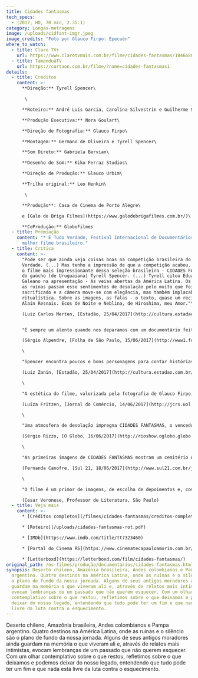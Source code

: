 ```yaml
---
title: Cidades fantasmas
tech_specs:
  - (2017, HD, 70 min, 2.35:1)
category: Longas-metragens
image: /uploads/cidfant-imgr.jpeg
image_credits: "Foto por Glauco Firpo: Epecuén"
where_to_watch:
  - title: Claro TV+
    url: https://www.clarotvmais.com.br/filme/cidades-fantasmas/1846680
  - title: TamanduáTV
    url: https://curtaon.com.br/filme/?name=cidades-fantasmas1
details:
  - title: Créditos
    content: >-
      **Direção:** Tyrell Spencer\

       \

      **Roteiro:** André Luís Garcia, Carolina Silvestrin e Guilherme Soares Zanella\

      **Produção Executiva:** Nora Goulart\

      **Direção de Fotografia:** Glauco Firpo\

      **Montagem:** Germano de Oliveira e Tyrell Spencer\

      **Som Direto:** Gabriela Bervian\

      **Desenho de Som:** Kiko Ferraz Studios\

      **Direção de Produção:** Glauco Urbim\

      **Trilha original:** Leo Henkin\

       \

      **Produção**: Casa de Cinema de Porto Alegre\

      e [Galo de Briga Filmes](https://www.galodebrigafilmes.com.br/)\

      **CoProdução:** GloboFilmes
  - title: Premiação
    content: "* É Tudo Verdade, Festival Internacional de Documentários, 2017:
      melhor filme brasileiro."
  - title: Crítica
    content: >-
      "Pode ser que ainda veja coisas boas na competição brasileira do É Tudo
      Verdade. (...) Mas tenho a impressão de que a competição acabou. Vi ontem
      o filme mais impressionante dessa seleção brasileira - CIDADES FANTASMAS,
      do gaúcho (de Uruguaiana) Tyrell Spencer. (...) Tyrell citou Eduardo
      Galeano na apresentação - As veias abertas da América Latina. Os cenários,
      as ruínas passam esse sentimentos de desolação pelo muito que foi
      sacrificado e a câmera move-se com elegância, mas também implacabilidade
      ritualística. Sobre as imagens, as falas - o texto, quase um recitativo.
      Alain Resnais. Ecos de Noite e Neblina, de Hiroshima, meu Amor."\

      (Luiz Carlos Merten, [Estadão, 25/04/2017](http://cultura.estadao.com.br/blogs/luiz-carlos-merten/as-veias-abertas-da-america-latina/))


      "É sempre um alento quando nos deparamos com um documentário feito com preocupação estética, cinematográfica. É o caso de CIDADES FANTASMAS, do gaúcho Tyrell Spencer. (...) A beleza dessas imagens se justifica plenamente, pois faz com que olhemos para esses lugares e sintamos a dor dos que lá viveram, das pessoas que ali construíram vidas, ali deixaram sonhos. Há momentos em que a câmera passeia pelos lugares, circundando-os como fantasmas. Esses movimentos da câmera fazem um contraponto interessante à rigidez da composição estática que domina o retrato desses lugares."\

      (Sérgio Alpendre, [Folha de São Paulo, 15/06/2017](http://www1.folha.uol.com.br/ilustrada/2017/06/1892943-cidades-fantasmas-aborda-melancolia-com-rara-forca-de-olhar.shtml))\

      \

      "Spencer encontra poucos e bons personagens para contar histórias dos tempos antigos. São às vezes vítimas e sobreviventes da tragédia que destruiu o lugar, como a mãe colombiana que conta ter se perdido da filha com quatro anos na ocasião e até hoje não a reencontrou. Ou do velho habitante de Epecuén, que se recusa a sair do lugar e hoje percorre as ruínas em sua bicicleta, seguido por uma matilha de cães. Atrás de cada uma dessas tragédias pode ser visto o encontro de uma fatalidade econômica ou da natureza com o descaso das autoridades. (...) Belo e melancólico filme."\

      (Luiz Zanin, [Estadão, 25/04/2017](http://cultura.estadao.com.br/blogs/luiz-zanin/a-magia-triste-das-cidades-fantasmas/))\

      \

      "A estética do filme, valorizada pela fotografia de Glauco Firpo, compõe um cenário sem vida com aspecto apocalíptico. Ruas vazias, fábricas em silêncio e casas destruídas evidenciam a carcaça de um povoado em ruínas. A câmera em movimento passeia por um parque fantasmagórico, recriando a perspectiva de solidão. A escassez de rostos e a ausência de sons habituais como o canto de um pássaro trazem a angústia de cidades tratadas como o fim do mundo."\

      (Luiza Fritzen, [Jornal do Comércio, 14/06/2017](http://jcrs.uol.com.br/_conteudo/2017/06/cadernos/panorama/567805-cidades-fantasmas-um-filme-contra-o-esquecimento.html))\

      \

      "Uma atmosfera de desolação impregna CIDADES FANTASMAS, o vencedor da mostra competitiva de longas e médias-metragens brasileiros do 'É tudo verdade - Festival internacional de documentários' deste ano. Não espere por nada sobrenatural, como o título pode sugerir, mas, sim, por algo bem material, pertencente ao mundo concreto em que uns exploram os outros."\

      (Sérgio Rizzo, [O Globo, 16/06/2017](http://rioshow.oglobo.globo.com/cinema/filmes/cidades-fantasmas-18355.aspx))\

      \

      "As primeiras imagens de CIDADES FANTASMAS mostram um cemitério que os vivos já não visitam mais. Cruzes enferrujadas, areia cercando todo o local, pedaço de mar que está a poucos metros e uma voz em off que fala de alguém voltando à cidade de seu passado para buscar um pedaço seu que só existe na memória. "Já sentiram alguma vez a melancolia profunda e amarga que se sente e desprende de uma casa abandonada e de um muro em ruínas?", pergunta o narrador."\

      (Fernanda Canofre, [Sul 21, 18/06/2017](http://www.sul21.com.br/jornal/as-cidades-funcionam-em-torno-de-interesses-diz-diretor-de-filme-sobre-cidades-fantasmas/))\

      \

      "O filme é um primor de imagens, de escolha de depoimentos e, como foi bem observado no debate, de narratividade, de alguém que sabe dar voz aos entrevistados ao mesmo tempo que foge do blablebluexplicativo, como infelizmente ainda insistem tantos documentaristas brasileiros. Os personagens escolhidos para os depoimentos são interessantíssimos, humanos e o último é quase surreal, se considerarmos as condições em que ele vive. Há alguns planos sequência, sobretudo o de abertura e outro quase no final do filme, de Epecuén, que, quando a câmera para a impressão é fomos jogados dentro de um quadro de De Chirirco ou de Dali."\

      (Cesar Veronese, Professor de Literatura, São Paulo)
  - title: Veja mais
    content: >-
      * [Créditos completos](/filmes/cidades-fantasmas/creditos-completos)

      * [Roteiro](/uploads/cidades-fantasmas-rot.pdf)

      * [IMDb](https://www.imdb.com/title/tt7323460)

      * [Portal do Cinema RS](https://www.cinematecapauloamorim.com.br/portaldocinemagaucho/1110/cidades-fantasmas)

      * [Letterboxd](https://letterboxd.com/film/cidades-fantasmas/)
original_path: /os-filmes/produção/documentários/cidades-fantasmas.html
synopsis: Deserto chileno, Amazônia brasileira, Andes colombianos e Pampa
  argentino. Quatro destinos na América Latina, onde as ruínas e o silêncio são
  o plano de fundo da nossa jornada. Alguns de seus antigos moradores ainda
  guardam na memória o que viveram ali e, através de relatos mais intimistas,
  evocam lembranças de um passado que não querem esquecer. Com um olhar
  contemplativo sobre o que restou, refletimos sobre o que deixamos e podemos
  deixar do nosso legado, entendendo que tudo pode ter um fim e que nada está
  livre da luta contra o esquecimento.
---
```

Deserto chileno, Amazônia brasileira, Andes colombianos e Pampa argentino. Quatro destinos na América Latina, onde as ruínas e o silêncio são o plano de fundo da nossa jornada. Alguns de seus antigos moradores ainda guardam na memória o que viveram ali e, através de relatos mais intimistas, evocam lembranças de um passado que não querem esquecer. Com um olhar contemplativo sobre o que restou, refletimos sobre o que deixamos e podemos deixar do nosso legado, entendendo que tudo pode ter um fim e que nada está livre da luta contra o esquecimento.